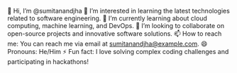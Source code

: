 👋 Hi, I’m @sumitanandjha
👀 I’m interested in learning the latest technologies related to software engineering.
🌱 I’m currently learning about cloud computing, machine learning, and DevOps.
💞️ I’m looking to collaborate on open-source projects and innovative software solutions.
📫 How to reach me: You can reach me via email at sumitanandjha@example.com.
😄 Pronouns: He/Him
⚡ Fun fact: I love solving complex coding challenges and participating in hackathons!

<!---
sumitanandjha/sumitanandjha is a ✨ special ✨ repository because its `README.md` (this file) appears on your GitHub profile.
You can click the Preview link to take a look at your changes.
--->
